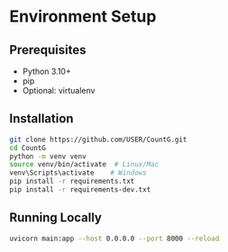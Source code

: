 # Environment Setup

## Prerequisites
- Python 3.10+
- pip
- Optional: virtualenv

## Installation
```bash
git clone https://github.com/USER/CountG.git
cd CountG
python -m venv venv
source venv/bin/activate  # Linux/Mac
venv\Scripts\activate    # Windows
pip install -r requirements.txt
pip install -r requirements-dev.txt
```

## Running Locally
```bash
uvicorn main:app --host 0.0.0.0 --port 8000 --reload
```
